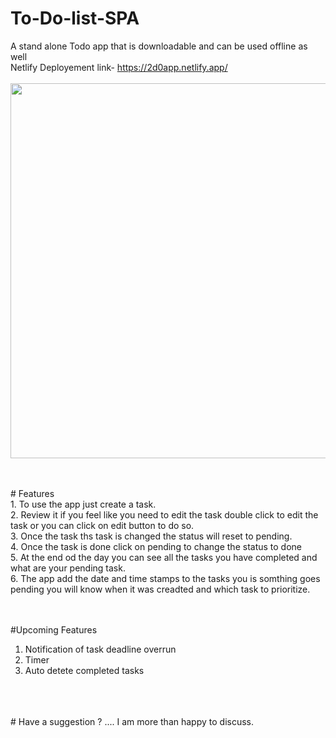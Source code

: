 # To-Do-list-SPA
A stand alone Todo app that is downloadable and can be used offline as well 
<br/>
Netlify Deployement link- https://2d0app.netlify.app/
<br/>
<br/>
<img src="https://i.ibb.co/GMsSnZq/git.jpg" height="600px" width="1080px">

<br/>
<br/>
# Features
<br/>
1. To use the app just create a task.<br/>
2. Review it if you feel like you need to edit the task double click to edit the task or you can click on edit button to do so.<br/>
3. Once the task ths task is changed the status will reset to pending.<br/>
4. Once the task is done click on pending to change the status to done <br/>
5. At the end od the day you can see all the tasks you have completed and what are your pending task.<br/>
6. The app add the date and time stamps to the tasks you is somthing goes pending you will know when it was creadted and which task to prioritize.<br/>
 <br/>
 <br/>

#Upcoming Features

1. Notification of task deadline overrun
2. Timer
3. Auto detete completed tasks
<br/>
<br/>
<br/>
# Have a suggestion ? .... I am more than happy to discuss.
